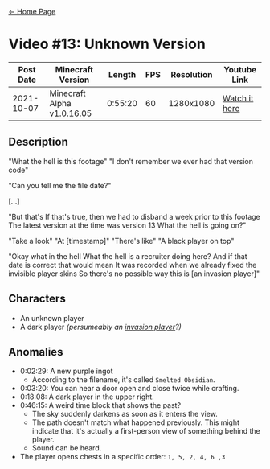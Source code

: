 [← Home Page](../README.md)

# Video #13: Unknown Version
| Post Date  | Minecraft Version          | Length  | FPS | Resolution | Youtube Link      |
| ---------  | -------------------------- | ------- | --- | ---------- | ----------------- |
| 2021-10-07 | Minecraft Alpha v1.0.16.05 | 0:55:20 | 60  | 1280x1080  | [Watch it here](https://www.youtube.com/watch?v=wSSrGSEbS8M) |

## Description
"What the hell is this footage"
"I don't remember we ever had that version code"

"Can you tell me the file date?"

[...]

"But that's
If that's true, then we had to disband a week prior to this footage
The latest version at the time was version 13
What the hell is going on?"

"Take a look"
"At [timestamp]"
"There's like"
"A black player on top"

"Okay what in the hell
What the hell is a recruiter doing here?
And if that date is correct that would mean
It was recorded when we already fixed the invisible player skins
So there's no possible way this is [an invasion player]"

## Characters
* An unknown player
* A dark player *(persumeably an [invasion player](../lore/invasion-players.md)?)*

## Anomalies
* 0:02:29: A new purple ingot
  * According to the filename, it's called `Smelted Obsidian`.
* 0:03:20: You can hear a door open and close twice while crafting.
* 0:18:08: A dark player in the upper right.
* 0:46:15: A weird time block that shows the past?
  * The sky suddenly darkens as soon as it enters the view.
  * The path doesn't match what happened previously. This might indicate that it's actually a first-person view of something behind the player.
  * Sound can be heard.
* The player opens chests in a specific order: `1, 5, 2, 4, 6 ,3`